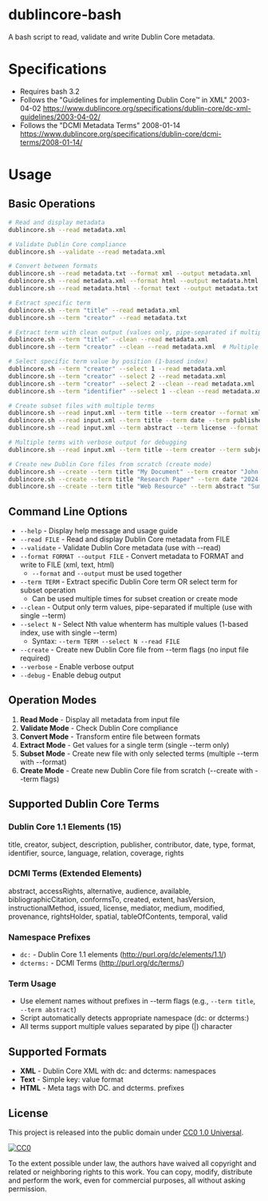 # dublincore-bash
A bash script to read, validate and write Dublin Core metadata.

# Specifications
  - Requires bash 3.2
  - Follows the "Guidelines for implementing Dublin Core™ in XML" 2003-04-02 https://www.dublincore.org/specifications/dublin-core/dc-xml-guidelines/2003-04-02/
  - Follows the "DCMI Metadata Terms" 2008-01-14 https://www.dublincore.org/specifications/dublin-core/dcmi-terms/2008-01-14/

# Usage

## Basic Operations
```bash
# Read and display metadata
dublincore.sh --read metadata.xml

# Validate Dublin Core compliance
dublincore.sh --validate --read metadata.xml

# Convert between formats
dublincore.sh --read metadata.txt --format xml --output metadata.xml
dublincore.sh --read metadata.xml --format html --output metadata.html
dublincore.sh --read metadata.html --format text --output metadata.txt

# Extract specific term
dublincore.sh --term "title" --read metadata.xml
dublincore.sh --term "creator" --read metadata.txt

# Extract term with clean output (values only, pipe-separated if multiple)
dublincore.sh --term "title" --clean --read metadata.xml
dublincore.sh --term "creator" --clean --read metadata.xml  # Multiple values: "Smith, Jane|Johnson, Bob"

# Select specific term value by position (1-based index)
dublincore.sh --term "creator" --select 1 --read metadata.xml          # Gets first creator value
dublincore.sh --term "creator" --select 2 --read metadata.xml          # Gets second creator value  
dublincore.sh --term "creator" --select 2 --clean --read metadata.xml  # Gets second creator, clean output
dublincore.sh --term "identifier" --select 1 --clean --read metadata.xml  # Gets first identifier, values only

# Create subset files with multiple terms
dublincore.sh --read input.xml --term title --term creator --format xml --output subset.xml
dublincore.sh --read input.xml --term title --term date --term publisher --format text --output subset.txt
dublincore.sh --read input.xml --term abstract --term license --format html --output subset.html

# Multiple terms with verbose output for debugging
dublincore.sh --read input.xml --term title --term creator --term subject --format xml --output subset.xml --verbose

# Create new Dublin Core files from scratch (create mode)
dublincore.sh --create --term title "My Document" --term creator "John Doe" --format xml --output new.xml
dublincore.sh --create --term title "Research Paper" --term date "2024-01-15" --term publisher "Academic Press" --format text --output new.txt
dublincore.sh --create --term title "Web Resource" --term abstract "Summary text" --format html --output new.html
```

## Command Line Options

- `--help` - Display help message and usage guide
- `--read FILE` - Read and display Dublin Core metadata from FILE
- `--validate` - Validate Dublin Core metadata (use with --read)
- `--format FORMAT --output FILE` - Convert metadata to FORMAT and write to FILE (xml, text, html)
  - `--format` and `--output` must be used together
- `--term TERM` - Extract specific Dublin Core term OR select term for subset operation
  - Can be used multiple times for subset creation or create mode
- `--clean` - Output only term values, pipe-separated if multiple (use with single --term)
- `--select N` - Select Nth value whenterm has multiple values (1-based index, use with single --term)
  - Syntax: `--term TERM --select N --read FILE`
- `--create` - Create new Dublin Core file from --term flags (no input file required)
- `--verbose` - Enable verbose output
- `--debug` - Enable debug output

## Operation Modes

1. **Read Mode** - Display all metadata from input file
2. **Validate Mode** - Check Dublin Core compliance  
3. **Convert Mode** - Transform entire file between formats
4. **Extract Mode** - Get values for a single term (single --term only)
5. **Subset Mode** - Create new file with only selected terms (multiple --term with --format)
6. **Create Mode** - Create new Dublin Core file from scratch (--create with --term flags)

## Supported Dublin Core Terms

### Dublin Core 1.1 Elements (15)
title, creator, subject, description, publisher, contributor, date, type, format, identifier, source, language, relation, coverage, rights

### DCMI Terms (Extended Elements)  
abstract, accessRights, alternative, audience, available, bibliographicCitation, conformsTo, created, extent, hasVersion, instructionalMethod, issued, license, mediator, medium, modified, provenance, rightsHolder, spatial, tableOfContents, temporal, valid

### Namespace Prefixes
- `dc:` - Dublin Core 1.1 elements (http://purl.org/dc/elements/1.1/)
- `dcterms:` - DCMI Terms (http://purl.org/dc/terms/)

### Term Usage
- Use element names without prefixes in --term flags (e.g., `--term title`, `--term abstract`)
- Script automatically detects appropriate namespace (dc: or dcterms:)
- All terms support multiple values separated by pipe (|) character

## Supported Formats
- **XML** - Dublin Core XML with dc: and dcterms: namespaces
- **Text** - Simple key: value format
- **HTML** - Meta tags with DC. and dcterms. prefixes

## License

This project is released into the public domain under [CC0 1.0 Universal](LICENSE).

[![CC0](https://licensebuttons.net/p/zero/1.0/88x31.png)](https://creativecommons.org/publicdomain/zero/1.0/)

To the extent possible under law, the authors have waived all copyright and related or neighboring rights to this work. You can copy, modify, distribute and perform the work, even for commercial purposes, all without asking permission.
